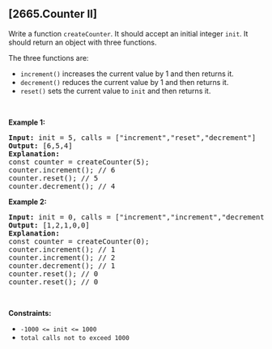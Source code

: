 ## [2665.Counter II]
<p>Write a function&nbsp;<code>createCounter</code>. It should accept an initial integer&nbsp;<code>init</code>. It should return an object with three functions.</p>

<p>The three functions are:</p>

<ul>
	<li><code>increment()</code>&nbsp;increases&nbsp;the current value by 1 and then returns it.</li>
	<li><code>decrement()</code>&nbsp;reduces the current value by 1 and then returns it.</li>
	<li><code>reset()</code>&nbsp;sets the current value to&nbsp;<code>init</code>&nbsp;and then returns it.</li>
</ul>

<p>&nbsp;</p>
<p><strong class="example">Example 1:</strong></p>

<pre>
<strong>Input:</strong> init = 5, calls = [&quot;increment&quot;,&quot;reset&quot;,&quot;decrement&quot;]
<strong>Output:</strong> [6,5,4]
<strong>Explanation:</strong>
const counter = createCounter(5);
counter.increment(); // 6
counter.reset(); // 5
counter.decrement(); // 4
</pre>

<p><strong class="example">Example 2:</strong></p>

<pre>
<strong>Input:</strong> init = 0, calls = [&quot;increment&quot;,&quot;increment&quot;,&quot;decrement&quot;,&quot;reset&quot;,&quot;reset&quot;]
<strong>Output:</strong> [1,2,1,0,0]
<strong>Explanation:</strong>
const counter = createCounter(0);
counter.increment(); // 1
counter.increment(); // 2
counter.decrement(); // 1
counter.reset(); // 0
counter.reset(); // 0
</pre>

<p>&nbsp;</p>
<p><strong>Constraints:</strong></p>

<ul>
	<li><code>-1000 &lt;= init &lt;= 1000</code></li>
	<li><code>total calls not to exceed 1000</code></li>
</ul>
